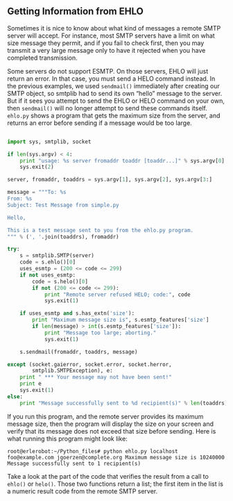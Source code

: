 ## Getting Information from EHLO

Sometimes it is nice to know about what kind of messages a remote SMTP server will accept. For
instance, most SMTP servers have a limit on what size message they permit, and if you fail to check first,
then you may transmit a very large message only to have it rejected when you have completed
transmission.

Some servers do not support ESMTP. On
those servers, EHLO will just return an error. In that case, you must send a HELO command instead.
In the previous examples, we used `sendmail()` immediately after creating our SMTP object, so
smtplib had to send its own “hello” message to the server. But if it sees you attempt to send the EHLO or
HELO command on your own, then `sendmail()` will no longer attempt to send these commands itself.
`ehlo.py` shows a program that gets the maximum size from the server, and returns an error
before sending if a message would be too large.
```python

import sys, smtplib, socket

if len(sys.argv) < 4:
    print "usage: %s server fromaddr toaddr [toaddr...]" % sys.argv[0]
    sys.exit(2)

server, fromaddr, toaddrs = sys.argv[1], sys.argv[2], sys.argv[3:]

message = """To: %s
From: %s
Subject: Test Message from simple.py

Hello,

This is a test message sent to you from the ehlo.py program.
""" % (', '.join(toaddrs), fromaddr)

try:
    s = smtplib.SMTP(server)
    code = s.ehlo()[0]
    uses_esmtp = (200 <= code <= 299)
    if not uses_esmtp:
        code = s.helo()[0]
        if not (200 <= code <= 299):
            print "Remote server refused HELO; code:", code
            sys.exit(1)

    if uses_esmtp and s.has_extn('size'):
        print "Maximum message size is", s.esmtp_features['size']
        if len(message) > int(s.esmtp_features['size']):
            print "Message too large; aborting."
            sys.exit(1)

    s.sendmail(fromaddr, toaddrs, message)

except (socket.gaierror, socket.error, socket.herror,
        smtplib.SMTPException), e:
    print " *** Your message may not have been sent!"
    print e
    sys.exit(1)
else:
    print "Message successfully sent to %d recipient(s)" % len(toaddrs)
```
If you run this program, and the remote server provides its maximum message size, then the
program will display the size on your screen and verify that its message does not exceed that size before
sending.
Here is what running this program might look like:
```
root@erlerobot:~/Python_files# python ehlo.py localhost foo@example.com jgoerzen@complete.org Maximum message size is 10240000
Message successfully sent to 1 recipient(s)
```
Take a look at the part of the code that verifies the result from a call to `ehlo()` or `helo()`. Those two
functions return a list; the first item in the list is a numeric result code from the remote SMTP server.
